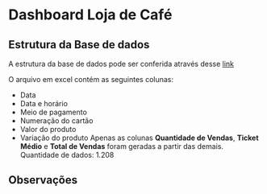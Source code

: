 # Dashboard Loja de Café

## Estrutura da Base de dados 

A estrutura da base de dados pode ser conferida através desse [link](https://www.kaggle.com/datasets/ihelon/coffee-sales/data)

O arquivo em excel contém as seguintes colunas: 
* Data
* Data e horário
* Meio de pagamento
* Numeração do cartão
* Valor do produto
* Variação do produto
Apenas as colunas **Quantidade de Vendas**, **Ticket Médio** e **Total de Vendas** foram geradas a partir das demais.
Quantidade de dados: 1.208


## Observações 
